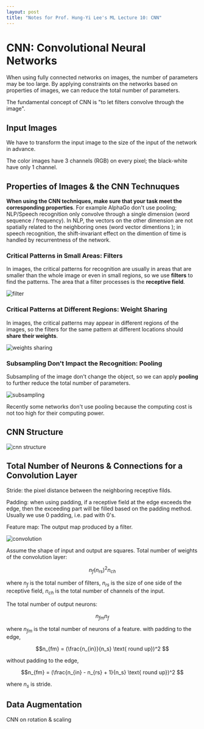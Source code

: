 ```yaml
---
layout: post
title: "Notes for Prof. Hung-Yi Lee's ML Lecture 10: CNN"
---
```


# CNN: Convolutional Neural Networks

When using fully connected networks on images, the number of parameters may be too large. By applying constraints on the networks based on properties of images, we can reduce the total number of parameters.

The fundamental concept of CNN is "to let filters convolve through the image".

## Input Images

We have to transform the input image to the size of the input of the network in advance.

The color images have 3 channels (RGB) on every pixel; the black-white have only 1 channel.

## Properties of Images & the CNN Technuques

**When using the CNN techniques, make sure that your task meet the corresponding properties**. For example AlphaGo don't use pooling; NLP/Speech recognition only convolve through a single dimension (word sequence / frequency). In NLP, the vectors on the other dimension are not spatially related to the neighboring ones (word vector dimentions ); in speech recognition, the shift-invariant effect on the dimention of time is handled by recurrentness of the network.

### Critical Patterns in Small Areas: Filters

In images, the critical patterns for recognition are usually in areas that are smaller than the whole image or even in small regions, so we use **filters** to find the patterns. The area that a filter processes is the **receptive field**.

![filter](https://baliuzeger.github.io/sjl/assets/images/HYL_ML_10/filter.png)

### Critical Patterns at Different Regions: Weight Sharing

In images, the critical patterns may appear in different regions of the images, so the filters for the same pattern at different locations should **share their weights**.

![weights sharing](https://baliuzeger.github.io/sjl/assets/images/HYL_ML_10/weight-sharing.png)

### Subsampling Don't Impact the Recognition: Pooling

Subsampling of the image don't change the object, so we can apply **pooling** to further reduce the total number of parameters.

![subsampling](https://baliuzeger.github.io/sjl/assets/images/HYL_ML_10/subsampling.png)

Recently some networks don't use pooling because the computing cost is not too high for their computing power.

## CNN Structure

![cnn structure](https://baliuzeger.github.io/sjl/assets/images/HYL_ML_10/cnn-structure.png)

## Total Number of Neurons & Connections for a Convolution Layer

Stride: the pixel distance between the neighboring receptive filds.

Padding: when using padding, if a receptive field at the edge exceeds the edge, then the exceeding part will be filled based on the padding method. Usually we use 0 padding, i.e. pad with 0's.

Feature map: The output map produced by a filter.

![convolution](https://baliuzeger.github.io/sjl/assets/images/HYL_ML_10/convolution.png)

Assume the shape of input and output are squares. Total number of weights of the convolution layer:

$$n_f (n_{rs})^2 n_{ch}$$

where $n_f$ is the total number of filters, $n_{rs}$ is the size of one side of the receptive field, $n_{ch}$ is the total number of channels of the input.

The total number of output neurons:

$$n_{fm} n_f$$

where $n_{fm}$ is the total number of neurons of a feature. with padding to the edge,

$$n_{fm} = (\frac{n_{in}}{n_s} \text{ round up})^2 $$

without padding to the edge,

$$n_{fm} = (\frac{n_{in} - n_{rs} + 1}{n_s} \text{ round up})^2 $$

where $n_s$ is stride.

## Data Augmentation

CNN on rotation & scaling


